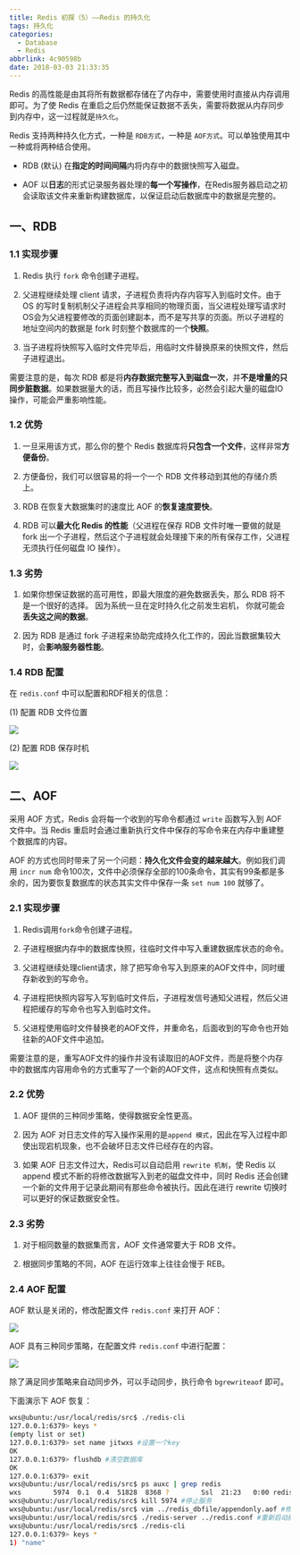```yaml
---
title: Redis 初探（5）——Redis 的持久化
tags: 持久化
categories: 
  - Database
  - Redis
abbrlink: 4c90598b
date: 2018-03-03 21:33:35
---
```


Redis 的高性能是由其将所有数据都存储在了内存中，需要使用时直接从内存调用即可。为了使 Redis 在重启之后仍然能保证数据不丢失，需要将数据从内存同步到内存中，这一过程就是`持久化`。

Redis 支持两种持久化方式，一种是 `RDB方式`，一种是 `AOF方式`。可以单独使用其中一种或将两种结合使用。

- RDB (默认) 在**指定的时间间隔**内将内存中的数据快照写入磁盘。

- AOF 以**日志**的形式记录服务器处理的**每一个写操作**，在Redis服务器启动之初会读取该文件来重新构建数据库，以保证启动后数据库中的数据是完整的。

## 一、RDB

### 1.1 实现步骤

1. Redis 执行 `fork` 命令创建子进程。

2. 父进程继续处理 client 请求，子进程负责将内存内容写入到临时文件。由于 OS 的写时复制机制父子进程会共享相同的物理页面，当父进程处理写请求时OS会为父进程要修改的页面创建副本，而不是写共享的页面。所以子进程的地址空间内的数据是 fork 时刻整个数据库的一个**快照**。

3. 当子进程将快照写入临时文件完毕后，用临时文件替换原来的快照文件，然后子进程退出。

需要注意的是，每次 RDB 都是将**内存数据完整写入到磁盘一次**，并**不是增量的只同步脏数据**。如果数据量大的话，而且写操作比较多，必然会引起大量的磁盘IO操作，可能会严重影响性能。

### 1.2 优势

1. 一旦采用该方式，那么你的整个 Redis 数据库将**只包含一个文件**，这样非常**方便备份**。

2. 方便备份，我们可以很容易的将一个一个 RDB 文件移动到其他的存储介质上。

3. RDB 在恢复大数据集时的速度比 AOF 的**恢复速度要快**。

4. RDB 可以**最大化 Redis 的性能**（父进程在保存 RDB 文件时唯一要做的就是 fork 出一个子进程，然后这个子进程就会处理接下来的所有保存工作，父进程无须执行任何磁盘 IO 操作）。

### 1.3 劣势

1. 如果你想保证数据的高可用性，即最大限度的避免数据丢失，那么 RDB 将不是一个很好的选择。 因为系统一旦在定时持久化之前发生宕机， 你就可能会**丢失这之间的数据**。

2. 因为 RDB 是通过 fork 子进程来协助完成持久化工作的，因此当数据集较大时，会**影响服务器性能**。

### 1.4 RDB 配置

在 `redis.conf` 中可以配置和RDF相关的信息：

(1) 配置 RDB 文件位置

![](https://cdn.jsdelivr.net/gh/jitwxs/cdn/blog/posts/201803/20180303205645415.png)

(2) 配置 RDB 保存时机

![](https://cdn.jsdelivr.net/gh/jitwxs/cdn/blog/posts/201803/20180303205724127.png)

## 二、AOF

采用 AOF 方式，Redis 会将每一个收到的写命令都通过 `write` 函数写入到 AOF 文件中。当 Redis 重启时会通过重新执行文件中保存的写命令来在内存中重建整个数据库的内容。

AOF 的方式也同时带来了另一个问题：**持久化文件会变的越来越大**。例如我们调用 `incr num` 命令100次，文件中必须保存全部的100条命令，其实有99条都是多余的，因为要恢复数据库的状态其实文件中保存一条 `set num 100` 就够了。

### 2.1 实现步骤

1. Redis调用`fork`命令创建子进程。

2. 子进程根据内存中的数据库快照，往临时文件中写入重建数据库状态的命令。

3. 父进程继续处理client请求，除了把写命令写入到原来的AOF文件中，同时缓存新收到的写命令。

4. 子进程把快照内容写入写到临时文件后，子进程发信号通知父进程，然后父进程把缓存的写命令也写入到临时文件。

5. 父进程使用临时文件替换老的AOF文件，并重命名，后面收到的写命令也开始往新的AOF文件中追加。

需要注意的是，重写AOF文件的操作并没有读取旧的AOF文件，而是将整个内存中的数据库内容用命令的方式重写了一个新的AOF文件，这点和快照有点类似。

### 2.2 优势

1. AOF 提供的三种同步策略，使得数据安全性更高。

2. 因为 AOF 对日志文件的写入操作采用的是`append 模式`，因此在写入过程中即使出现宕机现象，也不会破坏日志文件已经存在的内容。

3. 如果 AOF 日志文件过大，Redis可以自动启用 `rewrite 机制`，使 Redis 以 append 模式不断的将修改数据写入到老的磁盘文件中，同时 Redis 还会创建一个新的文件用于记录此期间有那些命令被执行。因此在进行 rewrite 切换时可以更好的保证数据安全性。

### 2.3 劣势

1. 对于相同数量的数据集而言，AOF 文件通常要大于 RDB 文件。

2. 根据同步策略的不同，AOF 在运行效率上往往会慢于 REB。

### 2.4 AOF 配置

AOF 默认是关闭的，修改配置文件 `redis.conf` 来打开 AOF：

![](https://cdn.jsdelivr.net/gh/jitwxs/cdn/blog/posts/201803/20180303211647852.png)

AOF 具有三种同步策略，在配置文件 `redis.conf` 中进行配置：

![](https://cdn.jsdelivr.net/gh/jitwxs/cdn/blog/posts/201803/20180303211902488.png)

除了满足同步策略来自动同步外，可以手动同步，执行命令 `bgrewriteaof` 即可。

下面演示下 AOF 恢复：

```bash
wxs@ubuntu:/usr/local/redis/src$ ./redis-cli 
127.0.0.1:6379> keys *
(empty list or set)
127.0.0.1:6379> set name jitwxs #设置一个key
OK
127.0.0.1:6379> flushdb #清空数据库
OK
127.0.0.1:6379> exit
wxs@ubuntu:/usr/local/redis/src$ ps auxc | grep redis
wxs        5974  0.1  0.4  51828  8368 ?        Ssl  21:23   0:00 redis-server
wxs@ubuntu:/usr/local/redis/src$ kill 5974 #停止服务
wxs@ubuntu:/usr/local/redis/src$ vim ../redis_dbfile/appendonly.aof #修改AOF文件并删除掉最后一行的flushdb命令
wxs@ubuntu:/usr/local/redis/src$ ./redis-server ../redis.conf #重新启动服务，数据被恢复
wxs@ubuntu:/usr/local/redis/src$ ./redis-cli 
127.0.0.1:6379> keys *
1) "name"
```
